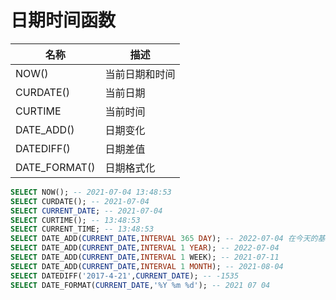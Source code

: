 # 日期时间函数

| 名称          | 描述           |
| ------------- | -------------- |
| NOW()         | 当前日期和时间 |
| CURDATE()     | 当前日期       |
| CURTIME       | 当前时间       |
| DATE_ADD()    | 日期变化       |
| DATEDIFF()    | 日期差值       |
| DATE_FORMAT() | 日期格式化     |

```sql
SELECT NOW(); -- 2021-07-04 13:48:53
SELECT CURDATE(); -- 2021-07-04
SELECT CURRENT_DATE; -- 2021-07-04
SELECT CURTIME(); -- 13:48:53
SELECT CURRENT_TIME; -- 13:48:53
SELECT DATE_ADD(CURRENT_DATE,INTERVAL 365 DAY); -- 2022-07-04 在今天的基础上加365天(今天是2021-07-04)
SELECT DATE_ADD(CURRENT_DATE,INTERVAL 1 YEAR); -- 2022-07-04
SELECT DATE_ADD(CURRENT_DATE,INTERVAL 1 WEEK); -- 2021-07-11
SELECT DATE_ADD(CURRENT_DATE,INTERVAL 1 MONTH); -- 2021-08-04
SELECT DATEDIFF('2017-4-21',CURRENT_DATE); -- -1535
SELECT DATE_FORMAT(CURRENT_DATE,'%Y %m %d'); -- 2021 07 04
```
